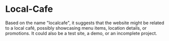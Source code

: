 # Local-Cafe
Based on the name "localcafe", it suggests that the website might be related to a local café, possibly showcasing menu items, location details, or promotions. It could also be a test site, a demo, or an incomplete project.

